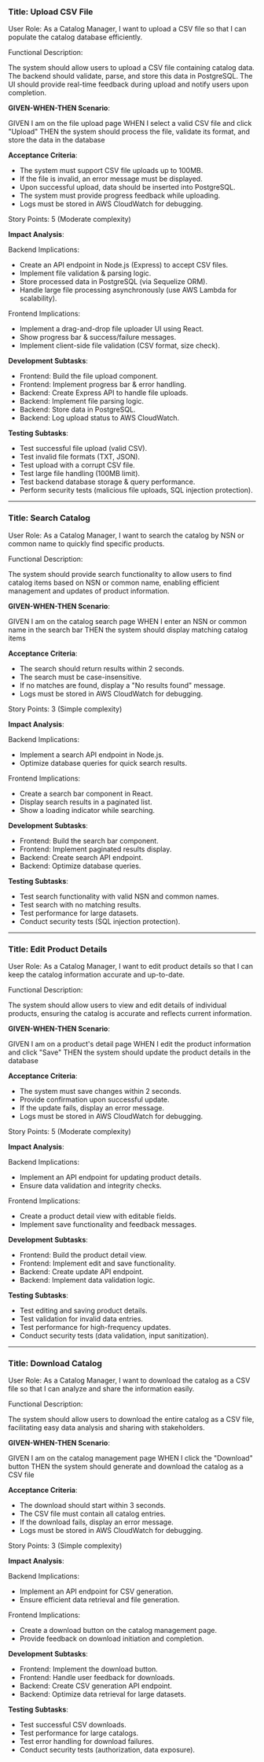 ### **Title: Upload CSV File**

User Role: As a Catalog Manager, I want to upload a CSV file so that I can populate the catalog database efficiently.

Functional Description:

The system should allow users to upload a CSV file containing catalog data. The backend should validate, parse, and store this data in PostgreSQL. The UI should provide real-time feedback during upload and notify users upon completion.

**GIVEN-WHEN-THEN Scenario**:

GIVEN I am on the file upload page
WHEN I select a valid CSV file and click "Upload"
THEN the system should process the file, validate its format, and store the data in the database

**Acceptance Criteria**:

- The system must support CSV file uploads up to 100MB.
- If the file is invalid, an error message must be displayed.
- Upon successful upload, data should be inserted into PostgreSQL.
- The system must provide progress feedback while uploading.
- Logs must be stored in AWS CloudWatch for debugging.

Story Points: 5 (Moderate complexity)

**Impact Analysis**:

Backend Implications:

- Create an API endpoint in Node.js (Express) to accept CSV files.
- Implement file validation & parsing logic.
- Store processed data in PostgreSQL (via Sequelize ORM).
- Handle large file processing asynchronously (use AWS Lambda for scalability).

Frontend Implications:

- Implement a drag-and-drop file uploader UI using React.
- Show progress bar & success/failure messages.
- Implement client-side file validation (CSV format, size check).

**Development Subtasks**:

- Frontend: Build the file upload component.
- Frontend: Implement progress bar & error handling.
- Backend: Create Express API to handle file uploads.
- Backend: Implement file parsing logic.
- Backend: Store data in PostgreSQL.
- Backend: Log upload status to AWS CloudWatch.

**Testing Subtasks**:

- Test successful file upload (valid CSV).
- Test invalid file formats (TXT, JSON).
- Test upload with a corrupt CSV file.
- Test large file handling (100MB limit).
- Test backend database storage & query performance.
- Perform security tests (malicious file uploads, SQL injection protection).

---

### **Title: Search Catalog**

User Role: As a Catalog Manager, I want to search the catalog by NSN or common name to quickly find specific products.

Functional Description:

The system should provide search functionality to allow users to find catalog items based on NSN or common name, enabling efficient management and updates of product information.

**GIVEN-WHEN-THEN Scenario**:

GIVEN I am on the catalog search page
WHEN I enter an NSN or common name in the search bar
THEN the system should display matching catalog items

**Acceptance Criteria**:

- The search should return results within 2 seconds.
- The search must be case-insensitive.
- If no matches are found, display a "No results found" message.
- Logs must be stored in AWS CloudWatch for debugging.

Story Points: 3 (Simple complexity)

**Impact Analysis**:

Backend Implications:

- Implement a search API endpoint in Node.js.
- Optimize database queries for quick search results.

Frontend Implications:

- Create a search bar component in React.
- Display search results in a paginated list.
- Show a loading indicator while searching.

**Development Subtasks**:

- Frontend: Build the search bar component.
- Frontend: Implement paginated results display.
- Backend: Create search API endpoint.
- Backend: Optimize database queries.

**Testing Subtasks**:

- Test search functionality with valid NSN and common names.
- Test search with no matching results.
- Test performance for large datasets.
- Conduct security tests (SQL injection protection).

---

### **Title: Edit Product Details**

User Role: As a Catalog Manager, I want to edit product details so that I can keep the catalog information accurate and up-to-date.

Functional Description:

The system should allow users to view and edit details of individual products, ensuring the catalog is accurate and reflects current information.

**GIVEN-WHEN-THEN Scenario**:

GIVEN I am on a product's detail page
WHEN I edit the product information and click "Save"
THEN the system should update the product details in the database

**Acceptance Criteria**:

- The system must save changes within 2 seconds.
- Provide confirmation upon successful update.
- If the update fails, display an error message.
- Logs must be stored in AWS CloudWatch for debugging.

Story Points: 5 (Moderate complexity)

**Impact Analysis**:

Backend Implications:

- Implement an API endpoint for updating product details.
- Ensure data validation and integrity checks.

Frontend Implications:

- Create a product detail view with editable fields.
- Implement save functionality and feedback messages.

**Development Subtasks**:

- Frontend: Build the product detail view.
- Frontend: Implement edit and save functionality.
- Backend: Create update API endpoint.
- Backend: Implement data validation logic.

**Testing Subtasks**:

- Test editing and saving product details.
- Test validation for invalid data entries.
- Test performance for high-frequency updates.
- Conduct security tests (data validation, input sanitization).

---

### **Title: Download Catalog**

User Role: As a Catalog Manager, I want to download the catalog as a CSV file so that I can analyze and share the information easily.

Functional Description:

The system should allow users to download the entire catalog as a CSV file, facilitating easy data analysis and sharing with stakeholders.

**GIVEN-WHEN-THEN Scenario**:

GIVEN I am on the catalog management page
WHEN I click the "Download" button
THEN the system should generate and download the catalog as a CSV file

**Acceptance Criteria**:

- The download should start within 3 seconds.
- The CSV file must contain all catalog entries.
- If the download fails, display an error message.
- Logs must be stored in AWS CloudWatch for debugging.

Story Points: 3 (Simple complexity)

**Impact Analysis**:

Backend Implications:

- Implement an API endpoint for CSV generation.
- Ensure efficient data retrieval and file generation.

Frontend Implications:

- Create a download button on the catalog management page.
- Provide feedback on download initiation and completion.

**Development Subtasks**:

- Frontend: Implement the download button.
- Frontend: Handle user feedback for downloads.
- Backend: Create CSV generation API endpoint.
- Backend: Optimize data retrieval for large datasets.

**Testing Subtasks**:

- Test successful CSV downloads.
- Test performance for large catalogs.
- Test error handling for download failures.
- Conduct security tests (authorization, data exposure).